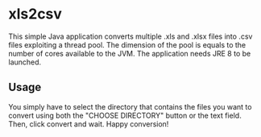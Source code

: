 # xls2csv

This simple Java application converts multiple .xls and .xlsx files into .csv files exploiting a thread pool.
The dimension of the pool is equals to the number of cores available to the JVM.
The application needs JRE 8 to be launched.

## Usage
You simply have to select the directory that contains the files you want to convert using both the "CHOOSE DIRECTORY" button or the text field. Then, click convert and wait.
Happy conversion! 